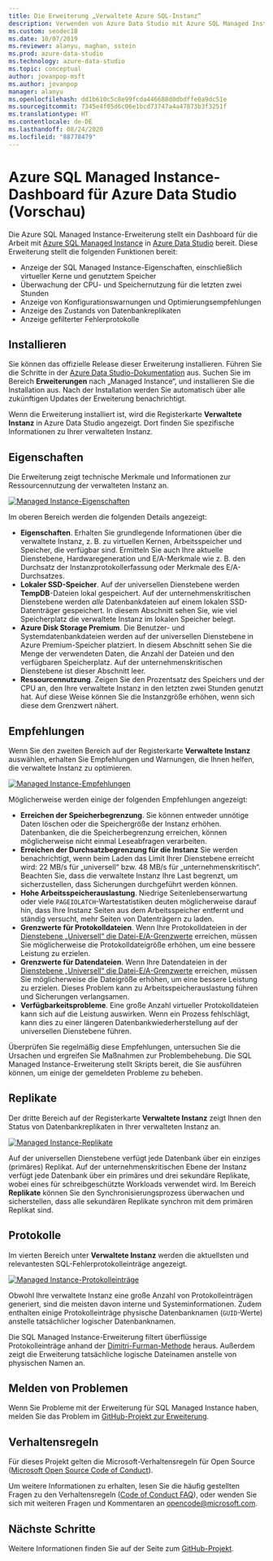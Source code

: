 ```yaml
---
title: Die Erweiterung „Verwaltete Azure SQL-Instanz“
description: Verwenden von Azure Data Studio mit Azure SQL Managed Instance
ms.custom: seodec18
ms.date: 10/07/2019
ms.reviewer: alanyu, maghan, sstein
ms.prod: azure-data-studio
ms.technology: azure-data-studio
ms.topic: conceptual
author: jovanpop-msft
ms.author: jovanpop
manager: alanyu
ms.openlocfilehash: dd1b610c5c8e99fcda446688d0dbdffe0a9dc51e
ms.sourcegitcommit: 7345e4f05d6c06e1bcd73747a4a47873b3f3251f
ms.translationtype: HT
ms.contentlocale: de-DE
ms.lasthandoff: 08/24/2020
ms.locfileid: "88778479"
---
```

# <a name="azure-sql-managed-instance-dashboard-for-azure-data-studio-preview"></a>Azure SQL Managed Instance-Dashboard für Azure Data Studio (Vorschau)

Die Azure SQL Managed Instance-Erweiterung stellt ein Dashboard für die Arbeit mit [Azure SQL Managed Instance](/azure/sql-database/sql-database-managed-instance-index) in [Azure Data Studio](https://github.com/Microsoft/azuredatastudio) bereit. Diese Erweiterung stellt die folgenden Funktionen bereit:

- Anzeige der SQL Managed Instance-Eigenschaften, einschließlich virtueller Kerne und genutztem Speicher
- Überwachung der CPU- und Speichernutzung für die letzten zwei Stunden
- Anzeige von Konfigurationswarnungen und Optimierungsempfehlungen
- Anzeige des Zustands von Datenbankreplikaten
- Anzeige gefilterter Fehlerprotokolle

## <a name="install"></a>Installieren

Sie können das offizielle Release dieser Erweiterung installieren. Führen Sie die Schritte in der [Azure Data Studio-Dokumentation](./extensions.md) aus.
Suchen Sie im Bereich **Erweiterungen** nach „Managed Instance“, und installieren Sie die Installation aus. Nach der Installation werden Sie automatisch über alle zukünftigen Updates der Erweiterung benachrichtigt.

Wenn die Erweiterung installiert ist, wird die Registerkarte **Verwaltete Instanz** in Azure Data Studio angezeigt. Dort finden Sie spezifische Informationen zu Ihrer verwalteten Instanz.

## <a name="properties"></a>Eigenschaften

Die Erweiterung zeigt technische Merkmale und Informationen zur Ressourcennutzung der verwalteten Instanz an.

[ ![Managed Instance-Eigenschaften](media/azure-sql-mi-extension/ads-mi-tab1.png )](media/azure-sql-mi-extension/ads-mi-tab1.png#lightbox)

Im oberen Bereich werden die folgenden Details angezeigt:

- **Eigenschaften**. Erhalten Sie grundlegende Informationen über die verwaltete Instanz, z. B. zu virtuellen Kernen, Arbeitsspeicher und Speicher, die verfügbar sind. Ermitteln Sie auch Ihre aktuelle Dienstebene, Hardwaregeneration und E/A-Merkmale wie z. B. den Durchsatz der Instanzprotokollerfassung oder Merkmale des E/A-Durchsatzes.
- **Lokaler SSD-Speicher**. Auf der universellen Dienstebene werden **TempDB**-Dateien lokal gespeichert. Auf der unternehmenskritischen Dienstebene werden _alle_ Datenbankdateien auf einem lokalen SSD-Datenträger gespeichert. In diesem Abschnitt sehen Sie, wie viel Speicherplatz die verwaltete Instanz im lokalen Speicher belegt.
- **Azure Disk Storage Premium**. Die Benutzer- und Systemdatenbankdateien werden auf der universellen Dienstebene in Azure Premium-Speicher platziert. In diesem Abschnitt sehen Sie die Menge der verwendeten Daten, die Anzahl der Dateien und den verfügbaren Speicherplatz. Auf der unternehmenskritischen Dienstebene ist dieser Abschnitt leer.
- **Ressourcennutzung**. Zeigen Sie den Prozentsatz des Speichers und der CPU an, den Ihre verwaltete Instanz in den letzten zwei Stunden genutzt hat. Auf diese Weise können Sie die Instanzgröße erhöhen, wenn sich diese dem Grenzwert nähert.

## <a name="recommendations"></a>Empfehlungen

Wenn Sie den zweiten Bereich auf der Registerkarte **Verwaltete Instanz** auswählen, erhalten Sie Empfehlungen und Warnungen, die Ihnen helfen, die verwaltete Instanz zu optimieren.

[ ![Managed Instance-Empfehlungen](media/azure-sql-mi-extension/ads-mi-tab2.png )](media/azure-sql-mi-extension/ads-mi-tab2.png#lightbox)

Möglicherweise werden einige der folgenden Empfehlungen angezeigt:

- **Erreichen der Speicherbegrenzung**. Sie können entweder unnötige Daten löschen oder die Speichergröße der Instanz erhöhen. Datenbanken, die die Speicherbegrenzung erreichen, können möglicherweise nicht einmal Leseabfragen verarbeiten.
- **Erreichen der Durchsatzbegrenzung für die Instanz** Sie werden benachrichtigt, wenn beim Laden das Limit Ihrer Dienstebene erreicht wird: 22 MB/s für „universell“ bzw. 48 MB/s für „unternehmenskritisch“. Beachten Sie, dass die verwaltete Instanz Ihre Last begrenzt, um sicherzustellen, dass Sicherungen durchgeführt werden können.
- **Hohe Arbeitsspeicherauslastung**. Niedrige Seitenlebenserwartung oder viele `PAGEIOLATCH`-Wartestatistiken deuten möglicherweise darauf hin, dass Ihre Instanz Seiten aus dem Arbeitsspeicher entfernt und ständig versucht, mehr Seiten von Datenträgern zu laden.
- **Grenzwerte für Protokolldateien**. Wenn Ihre Protokolldateien in der [Dienstebene „Universell“ die Datei-E/A-Grenzwerte](/azure/sql-database/sql-database-managed-instance-resource-limits#file-io-characteristics-in-general-purpose-tier) erreichen, müssen Sie möglicherweise die Protokolldateigröße erhöhen, um eine bessere Leistung zu erzielen.
- **Grenzwerte für Datendateien**. Wenn Ihre Datendateien in der [Dienstebene „Universell“ die Datei-E/A-Grenzwerte](/azure/sql-database/sql-database-managed-instance-resource-limits#file-io-characteristics-in-general-purpose-tier) erreichen, müssen Sie möglicherweise die Dateigröße erhöhen, um eine bessere Leistung zu erzielen. Dieses Problem kann zu Arbeitsspeicherauslastung führen und Sicherungen verlangsamen.
- **Verfügbarkeitsprobleme**. Eine große Anzahl virtueller Protokolldateien kann sich auf die Leistung auswirken. Wenn ein Prozess fehlschlägt, kann dies zu einer längeren Datenbankwiederherstellung auf der universellen Dienstebene führen.

Überprüfen Sie regelmäßig diese Empfehlungen, untersuchen Sie die Ursachen und ergreifen Sie Maßnahmen zur Problembehebung. Die SQL Managed Instance-Erweiterung stellt Skripts bereit, die Sie ausführen können, um einige der gemeldeten Probleme zu beheben.

## <a name="replicas"></a>Replikate

Der dritte Bereich auf der Registerkarte **Verwaltete Instanz** zeigt Ihnen den Status von Datenbankreplikaten in Ihrer verwalteten Instanz an.

[ ![Managed Instance-Replikate](media/azure-sql-mi-extension/ads-mi-tab3.png )](media/azure-sql-mi-extension/ads-mi-tab3.png#lightbox)

Auf der universellen Dienstebene verfügt jede Datenbank über ein einziges (primäres) Replikat. Auf der unternehmenskritischen Ebene der Instanz verfügt jede Datenbank über ein primäres und drei sekundäre Replikate, wobei eines für schreibgeschützte Workloads verwendet wird. Im Bereich **Replikate** können Sie den Synchronisierungsprozess überwachen und sicherstellen, dass alle sekundären Replikate synchron mit dem primären Replikat sind.

## <a name="logs"></a>Protokolle

Im vierten Bereich unter **Verwaltete Instanz** werden die aktuellsten und relevantesten SQL-Fehlerprotokolleinträge angezeigt.

[ ![Managed Instance-Protokolleinträge](media/azure-sql-mi-extension/ads-mi-tab4.png )](media/azure-sql-mi-extension/ads-mi-tab4.png#lightbox)

Obwohl Ihre verwaltete Instanz eine große Anzahl von Protokolleinträgen generiert, sind die meisten davon interne und Systeminformationen. Zudem enthalten einige Protokolleinträge physische Datenbanknamen (`GUID`-Werte) anstelle tatsächlicher logischer Datenbanknamen.

Die SQL Managed Instance-Erweiterung filtert überflüssige Protokolleinträge anhand der [Dimitri-Furman-Methode](https://techcommunity.microsoft.com/t5/DataCAT/Azure-SQL-DB-Managed-Instance-sp-readmierrorlog/ba-p/305506) heraus. Außerdem zeigt die Erweiterung tatsächliche logische Dateinamen anstelle von physischen Namen an.

## <a name="reporting-problems"></a>Melden von Problemen

Wenn Sie Probleme mit der Erweiterung für SQL Managed Instance haben, melden Sie das Problem im [GitHub-Projekt zur Erweiterung](https://github.com/JocaPC/AzureDataStudio-Managed-Instance/issues).

## <a name="code-of-conduct"></a>Verhaltensregeln

Für dieses Projekt gelten die Microsoft-Verhaltensregeln für Open Source ([Microsoft Open Source Code of Conduct][conduct-code]).

Um weitere Informationen zu erhalten, lesen Sie die häufig gestellten Fragen zu den Verhaltensregeln ([Code of Conduct FAQ][conduct-FAQ]), oder wenden Sie sich mit weiteren Fragen und Kommentaren an [opencode@microsoft.com][conduct-email].

## <a name="next-steps"></a>Nächste Schritte

Weitere Informationen finden Sie auf der Seite zum [GitHub-Projekt](https://github.com/JocaPC/AzureDataStudio-Managed-Instance/).

[conduct-code]: https://opensource.microsoft.com/codeofconduct/
[conduct-FAQ]: https://opensource.microsoft.com/codeofconduct/faq/
[conduct-email]: mailto:opencode@microsoft.com
